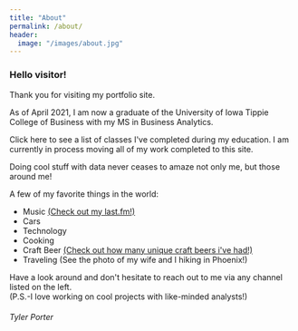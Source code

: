 ```yaml
---
title: "About"
permalink: /about/
header:
  image: "/images/about.jpg"
---
```


### Hello visitor!

Thank you for visiting my portfolio site.

As of April 2021, I am now a graduate of the University of Iowa Tippie College of Business with my MS in Business Analytics.

Click here to see a list of classes I've completed during my education. I am currently in process moving all of my work completed to this site.

Doing cool stuff with data never ceases to amaze not only me, but those around me!

A few of my favorite things in the world:
* Music [(Check out my last.fm!)](https://www.last.fm/user/Typo19)
* Cars
* Technology
* Cooking
* Craft Beer [(Check out how many unique craft beers i've had!)](https://untappd.com/user/typo_19/beers)
* Traveling (See the photo of my wife and I hiking in Phoenix!)

Have a look around and don't hesitate to reach out to me via any channel listed on the left. <br />
(P.S.-I love working on cool projects with like-minded analysts!)

###### Tyler Porter
